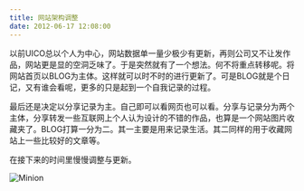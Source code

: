 ```yaml
---
title: 网站架构调整
date: 2012-06-17 12:08:00
---
```

以前UICO总以个人为中心，网站数据单一量少极少有更新，再则公司又不让发作品，网站更是显的空洞乏味了。于是突然就有了一个想法。何不将重点转移呢。将网站首页以BLOG为主体。这样就可以时不时的进行更新了。可是BLOG就是个日记，又有谁会看呢，更多的只是起到一个自我记录的过程。

最后还是决定以分享记录为主。自己即可以看网页也可以看。分享与记录分为两个主体，分享转发一些互联网上个人认为设计的不错的作品，也算是一个网站图片收藏夹了。BLOG打算一分为二。其一主要是用来记录生活。其二同样的用于收藏网站上一些比较好的文章等。

在接下来的时间里慢慢调整与更新。

![Minion](/images/uicoblog2.png)

